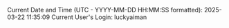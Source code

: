 Current Date and Time (UTC - YYYY-MM-DD HH:MM:SS formatted): 2025-03-22 11:35:09
Current User's Login: luckyaiman
